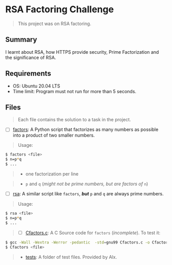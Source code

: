# RSA Factoring Challenge

> This project was on RSA factoring.

## Summary

I learnt about RSA, how HTTPS provide security, Prime Factorization and the significance of RSA.

## Requirements

- OS: Ubuntu 20.04 LTS
- Time limit: Program must not run for more than 5 seconds.

## Files

> Each file contains the solution to a task in the project.

- [ ] [factors](https://github.com/Ebube-Ochemba/RSA-Factoring-Challenge/blob/master/factors): A Python script that factorizes as many numbers as possible into a product of two smaller numbers.
> Usage:
```sh
$ factors <file>
$ n=p*q
$ ...
```
> - one factorization per line

> - `p` and `q` (_might not be prime numbers, but are factors of_ `n`)

- [ ] [rsa](https://github.com/Ebube-Ochemba/RSA-Factoring-Challenge/blob/master/rsa): A similar script like `factors`, ***but*** `p` and `q` are always prime numbers.
> Usage:
```sh
$ rsa <file>
$ n=p*q
$ ...
```

> - [ ] [Cfactors.c](https://github.com/Ebube-Ochemba/RSA-Factoring-Challenge/blob/master/Cfactors.c): A C Source code for `factors` (_incomplete_). To test it:
```sh
$ gcc -Wall -Wextra -Werror -pedantic  -std=gnu99 Cfactors.c -o Cfactors -lm
$ Cfactors <file>
```
> - [tests](https://github.com/Ebube-Ochemba/RSA-Factoring-Challenge/blob/master/tests): A folder of test files. Provided by Alx.
